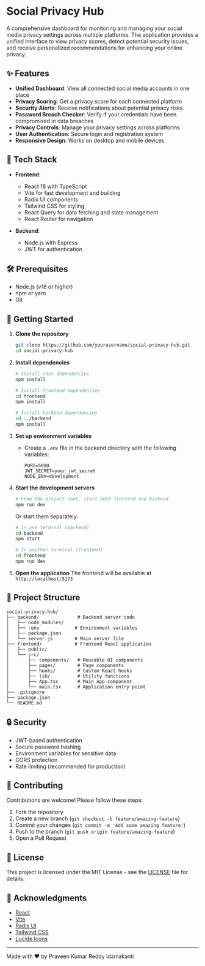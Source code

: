 # Social Privacy Hub

A comprehensive dashboard for monitoring and managing your social media privacy settings across multiple platforms. The application provides a unified interface to view privacy scores, detect potential security issues, and receive personalized recommendations for enhancing your online privacy.

## ✨ Features

- **Unified Dashboard**: View all connected social media accounts in one place
- **Privacy Scoring**: Get a privacy score for each connected platform
- **Security Alerts**: Receive notifications about potential privacy risks
- **Password Breach Checker**: Verify if your credentials have been compromised in data breaches
- **Privacy Controls**: Manage your privacy settings across platforms
- **User Authentication**: Secure login and registration system
- **Responsive Design**: Works on desktop and mobile devices

## 🚀 Tech Stack

- **Frontend**:
  - React 18 with TypeScript
  - Vite for fast development and building
  - Radix UI components
  - Tailwind CSS for styling
  - React Query for data fetching and state management
  - React Router for navigation

- **Backend**:
  - Node.js with Express
  - JWT for authentication

## 🛠️ Prerequisites

- Node.js (v16 or higher)
- npm or yarn
- Git

## 🚀 Getting Started

1. **Clone the repository**
   ```bash
   git clone https://github.com/yourusername/social-privacy-hub.git
   cd social-privacy-hub
   ```

2. **Install dependencies**
   ```bash
   # Install root dependencies
   npm install
   
   # Install frontend dependencies
   cd frontend
   npm install
   
   # Install backend dependencies
   cd ../backend
   npm install
   ```

3. **Set up environment variables**
   - Create a `.env` file in the backend directory with the following variables:
     ```
     PORT=5000
     JWT_SECRET=your_jwt_secret
     NODE_ENV=development
     ```

4. **Start the development servers**
   ```bash
   # From the project root, start both frontend and backend
   npm run dev
   ```
   
   Or start them separately:
   ```bash
   # In one terminal (backend)
   cd backend
   npm start
   
   # In another terminal (frontend)
   cd frontend
   npm run dev
   ```

5. **Open the application**
   The frontend will be available at `http://localhost:5173`

## 📂 Project Structure

```
social-privacy-hub/
├── backend/              # Backend server code
│   ├── node_modules/
│   ├── .env             # Environment variables
│   ├── package.json
│   └── server.js        # Main server file
├── frontend/            # Frontend React application
│   ├── public/
│   └── src/
│       ├── components/   # Reusable UI components
│       ├── pages/        # Page components
│       ├── hooks/        # Custom React hooks
│       ├── lib/          # Utility functions
│       ├── App.tsx       # Main App component
│       └── main.tsx      # Application entry point
├── .gitignore
├── package.json
└── README.md
```

## 🔒 Security

- JWT-based authentication
- Secure password hashing
- Environment variables for sensitive data
- CORS protection
- Rate limiting (recommended for production)

## 🤝 Contributing

Contributions are welcome! Please follow these steps:

1. Fork the repository
2. Create a new branch (`git checkout -b feature/amazing-feature`)
3. Commit your changes (`git commit -m 'Add some amazing feature'`)
4. Push to the branch (`git push origin feature/amazing-feature`)
5. Open a Pull Request

## 📄 License

This project is licensed under the MIT License - see the [LICENSE](LICENSE) file for details.

## 🙏 Acknowledgments

- [React](https://reactjs.org/)
- [Vite](https://vitejs.dev/)
- [Radix UI](https://www.radix-ui.com/)
- [Tailwind CSS](https://tailwindcss.com/)
- [Lucide Icons](https://lucide.dev/)

---

Made with ❤️ by Praveen Kumar Reddy Idamakanti
